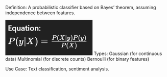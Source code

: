 Definition:
	A probabilistic classifier based on Bayes’ theorem, assuming independence between features.

![Alt text](image.png)
Types:
	Gaussian (for continuous data)
	Multinomial (for discrete counts)
	Bernoulli (for binary features)

Use Case:
	Text classification, sentiment analysis.
